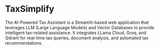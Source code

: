 # TaxSimplify
The AI-Powered Tax Assistant is a Streamlit-based web application that leverages LLM (Large Language Models) and Vector Databases to provide intelligent tax-related assistance. It integrates LLama Cloud, Groq, and Qdrant for real-time tax queries, document analysis, and automated tax recommendations.
